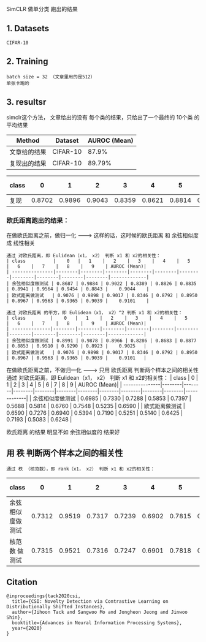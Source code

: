 SimCLR 做单分类 跑出的结果


## 1. Datasets 
    CIFAR-10

## 2. Training
    batch size = 32 （文章里用的是512）
    单张卡跑的

## 3. resultsr 

simclr这个方法， 文章给出的没有 每个类的结果，只给出了一个最终的 10个类 的平均结果

| Method        | Dataset           |  AUROC (Mean) |
| --------------|------------------ | --------------|
| 文章给的结果    | CIFAR-10          |      87.9%    |
| 复现出的结果    | CIFAR-10          |      89.79%   |


| class         |    0   |   1    |   2    |   3    |   4    |   5    |   6    |   7    |   8    |   9    | AUROC (Mean)|
| --------------|--------|--------|--------|--------|--------|--------|--------|--------|--------|--------|-------------|
| 复现           | 0.8702 | 0.9896 | 0.9043 | 0.8359 | 0.8621 | 0.8814 | 0.8832 | 0.9372 | 0.9344 | 0.8807 |    0.8979   |



### 欧氏距离跑出的结果：

在做欧氏距离之前，做归一化 ---> 这样的话，这时候的欧氏距离 和 余弦相似度 成 线性相关

    通过 对欧氏距离，即 Eulidean（x1， x2） 判断 x1 和 x2的相关性：
    | class          |    0   |   1    |   2    |   3    |   4    |   5    |   6    |   7    |   8    |   9    | AUROC (Mean)|
    | ---------------|--------|--------|--------|--------|--------|--------|--------|--------|--------|--------|-------------|
    | 余弦相似度做测试 | 0.8687 | 0.9884 | 0.9022 | 0.8389 | 0.8826 | 0.8835 | 0.8941 | 0.9564 | 0.9454 | 0.8843 |    0.9044    |
    | 欧式距离做测试   | 0.9076 | 0.9898 | 0.9017 | 0.8346 | 0.8792 | 0.8950 | 0.8967 | 0.9563 | 0.9365 | 0.9039 |    0.9101    |

    通过 对欧氏距离 的平方，即 Eulidean（x1， x2）^2 判断 x1 和 x2的相关性：
    | class         |    0   |   1    |   2    |   3    |   4    |   5    |   6    |   7    |   8    |   9    | AUROC (Mean)|
    | --------------|--------|--------|--------|--------|--------|--------|--------|--------|--------|--------|-------------|
    | 余弦相似度做测试 | 0.8991 | 0.9878 | 0.8966 | 0.8286 | 0.8683 | 0.8877 | 0.8853 | 0.9510 | 0.9290 | 0.8923 |    0.9025   |
    | 欧式距离做测试   | 0.9076 | 0.9898 | 0.9017 | 0.8346 | 0.8792 | 0.8950 | 0.8967 | 0.9563 | 0.9365 | 0.9039 |    0.9101   |


在做欧氏距离之前，不做归一化 ---> 只用 欧氏距离 判断两个样本之间的相关性
    通过 对欧氏距离，即 Eulidean（x1， x2） 判断 x1 和 x2的相关性：
| class          |    0   |   1    |   2    |   3    |   4    |   5    |   6    |   7    |   8    |   9    | AUROC (Mean)|
| ---------------|--------|--------|--------|--------|--------|--------|--------|--------|--------|--------|-------------|
| 余弦相似度做测试 | 0.6985 | 0.7330 | 0.7288 | 0.5853 | 0.7397 | 0.5688 | 0.5814 | 0.6760 | 0.7548 | 0.5235 |    0.6590    |
| 欧式距离做测试   | 0.6590 | 0.7276 | 0.6940 | 0.5394 | 0.7190 | 0.5251 | 0.5140 | 0.6425 | 0.7193 | 0.5083 |    0.6248    |


欧氏距离 的结果 明显不如 余弦相似度的 结果好


## 用  秩  判断两个样本之间的相关性
    通过 秩 （核范数），即 rank（x1， x2） 判断 x1 和 x2的相关性：
| class          |    0   |   1    |   2    |   3    |   4    |   5    |   6    |   7    |   8    |   9    | AUROC (Mean)|
| ---------------|--------|--------|--------|--------|--------|--------|--------|--------|--------|--------|-------------|
| 余弦相似度做测试 | 0.7312 | 0.9519 | 0.7317 | 0.7239 | 0.6902 | 0.7815 | 0.7738 | 0.8575 | 0.7984 | 0.6309 |    0.7671    |
| 核范数 做测试   | 0.7315 | 0.9521 | 0.7316 | 0.7247 | 0.6901 | 0.7818 | 0.7746 | 0.8576 | 0.7989 | 0.6311 |    0.7674    |





## Citation
```
@inproceedings{tack2020csi,
  title={CSI: Novelty Detection via Contrastive Learning on Distributionally Shifted Instances},
  author={Jihoon Tack and Sangwoo Mo and Jongheon Jeong and Jinwoo Shin},
  booktitle={Advances in Neural Information Processing Systems},
  year={2020}
}
```
